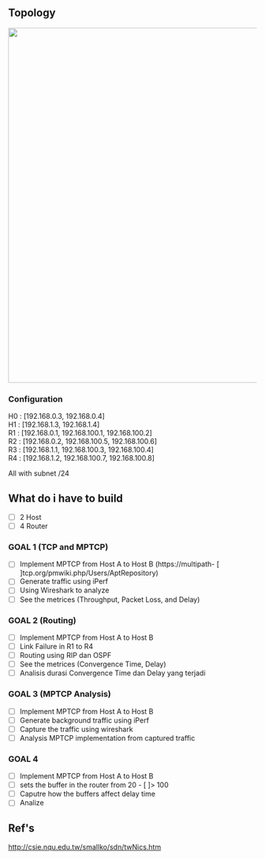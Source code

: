 ## Topology

<img src="https://media.discordapp.net/attachments/527433841690804224/838456513889959967/2Q.png" width="720">

### Configuration

H0 : [192.168.0.3, 192.168.0.4]  
H1 : [192.168.1.3, 192.168.1.4]  
R1 : [192.168.0.1, 192.168.100.1, 192.168.100.2]  
R2 : [192.168.0.2, 192.168.100.5, 192.168.100.6]  
R3 : [192.168.1.1, 192.168.100.3, 192.168.100.4]  
R4 : [192.168.1.2, 192.168.100.7, 192.168.100.8]

All with subnet /24

## What do i have to build

- [ ] 2 Host
- [ ] 4 Router

### GOAL 1 (TCP and MPTCP)

- [ ] Implement MPTCP from Host A to Host B
      (https://multipath- [ ]tcp.org/pmwiki.php/Users/AptRepository)
- [ ] Generate traffic using iPerf
- [ ] Using Wireshark to analyze
- [ ] See the metrices (Throughput, Packet Loss, and Delay)

### GOAL 2 (Routing)

- [ ] Implement MPTCP from Host A to Host B
- [ ] Link Failure in R1 to R4
- [ ] Routing using RIP dan OSPF
- [ ] See the metrices (Convergence Time, Delay)
- [ ] Analisis durasi Convergence Time dan Delay yang terjadi

### GOAL 3 (MPTCP Analysis)

- [ ] Implement MPTCP from Host A to Host B
- [ ] Generate background traffic using iPerf
- [ ] Capture the traffic using wireshark
- [ ] Analysis MPTCP implementation from captured traffic

### GOAL 4

- [ ] Implement MPTCP from Host A to Host B
- [ ] sets the buffer in the router from 20 - [ ]> 100
- [ ] Caputre how the buffers affect delay time
- [ ] Analize

## Ref's

http://csie.nqu.edu.tw/smallko/sdn/twNics.htm
